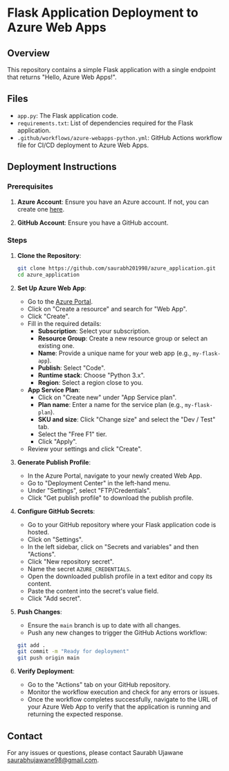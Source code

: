 # Flask Application Deployment to Azure Web Apps

## Overview

This repository contains a simple Flask application with a single endpoint that returns "Hello, Azure Web Apps!".

## Files

- `app.py`: The Flask application code.
- `requirements.txt`: List of dependencies required for the Flask application.
- `.github/workflows/azure-webapps-python.yml`: GitHub Actions workflow file for CI/CD deployment to Azure Web Apps.

## Deployment Instructions

### Prerequisites

1. **Azure Account**: Ensure you have an Azure account. If not, you can create one [here](https://azure.microsoft.com/en-us/free/).

2. **GitHub Account**: Ensure you have a GitHub account.

### Steps

1. **Clone the Repository**:

    ```sh
    git clone https://github.com/saurabh201998/azure_application.git
    cd azure_application
    ```

2. **Set Up Azure Web App**:

    - Go to the [Azure Portal](https://portal.azure.com/).
    - Click on "Create a resource" and search for "Web App".
    - Click "Create".
    - Fill in the required details:
      - **Subscription**: Select your subscription.
      - **Resource Group**: Create a new resource group or select an existing one.
      - **Name**: Provide a unique name for your web app (e.g., `my-flask-app`).
      - **Publish**: Select "Code".
      - **Runtime stack**: Choose "Python 3.x".
      - **Region**: Select a region close to you.
    - **App Service Plan**:
      - Click on "Create new" under "App Service plan".
      - **Plan name**: Enter a name for the service plan (e.g., `my-flask-plan`).
      - **SKU and size**: Click "Change size" and select the "Dev / Test" tab.
      - Select the "Free F1" tier.
      - Click "Apply".
    - Review your settings and click "Create".

3. **Generate Publish Profile**:

    - In the Azure Portal, navigate to your newly created Web App.
    - Go to "Deployment Center" in the left-hand menu.
    - Under "Settings", select "FTP/Credentials".
    - Click "Get publish profile" to download the publish profile.

4. **Configure GitHub Secrets**:

    - Go to your GitHub repository where your Flask application code is hosted.
    - Click on "Settings".
    - In the left sidebar, click on "Secrets and variables" and then "Actions".
    - Click "New repository secret".
    - Name the secret `AZURE_CREDENTIALS`.
    - Open the downloaded publish profile in a text editor and copy its content.
    - Paste the content into the secret's value field.
    - Click "Add secret".

5. **Push Changes**:

    - Ensure the `main` branch is up to date with all changes.
    - Push any new changes to trigger the GitHub Actions workflow:

    ```sh
    git add .
    git commit -m "Ready for deployment"
    git push origin main
    ```

6. **Verify Deployment**:

    - Go to the "Actions" tab on your GitHub repository.
    - Monitor the workflow execution and check for any errors or issues.
    - Once the workflow completes successfully, navigate to the URL of your Azure Web App to verify that the application is running and returning the expected response.

## Contact

For any issues or questions, please contact Saurabh Ujawane saurabhujawane98@gmail.com.
